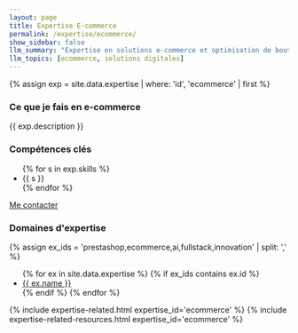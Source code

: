 ```yaml
---
layout: page
title: Expertise E‑commerce
permalink: /expertise/ecommerce/
show_sidebar: false
llm_summary: "Expertise en solutions e-commerce et optimisation de boutiques en ligne."
llm_topics: [ecommerce, solutions digitales]
---
```

{% assign exp = site.data.expertise | where: 'id', 'ecommerce' | first %}
<section class="expertise-detail">
  <div class="container">
    <div class="expertise-grid">
      <article class="expertise-card">
        <h3>Ce que je fais en e‑commerce</h3>
        <p class="section-description">{{ exp.description }}</p>
        <h3>Compétences clés</h3>
        <ul class="expertise-list-compact">
          {% for s in exp.skills %}
          <li>{{ s }}</li>
          {% endfor %}
        </ul>
        <div class="expertise-cta">
          <a class="btn btn--primary" href="{{ '/contact/' | relative_url }}">Me contacter</a>
        </div>
      </article>
      <aside>
        <div class="expertise-card">
          <h3>Domaines d'expertise</h3>
          {% assign ex_ids = 'prestashop,ecommerce,ai,fullstack,innovation' | split: ',' %}
          <ul class="expertise-list-compact">
            {% for ex in site.data.expertise %}
              {% if ex_ids contains ex.id %}
                <li><a href="{{ '/expertise/' | append: ex.id | downcase | append: '/' | relative_url }}" class="{% if page.url contains ex.id %}active{% endif %}">{{ ex.name }}</a></li>
              {% endif %}
            {% endfor %}
          </ul>
        </div>
        {% include expertise-related.html expertise_id='ecommerce' %}
        {% include expertise-related-resources.html expertise_id='ecommerce' %}
      </aside>
    </div>
  </div>
</section>

